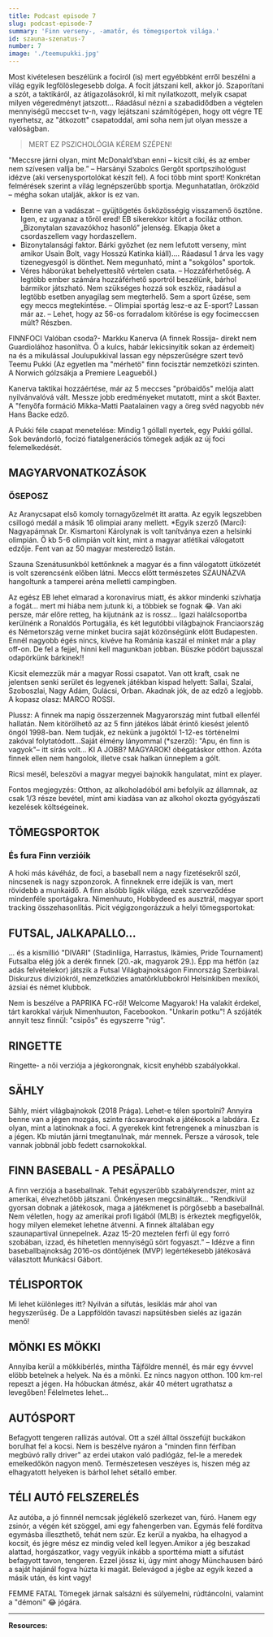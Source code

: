```yaml
---
title: Podcast episode 7
slug: podcast-episode-7
summary: 'Finn verseny-, -amatőr, és tömegsportok világa.'
id: szauna-szenatus-7
number: 7
image: './teemupukki.jpg'
---
```


Most kivételesen beszélünk a fociról (is) mert egyébbként erről beszélni a világ egyik legfölöslegesebb dolga. A focit játszani kell, akkor jó. Szaporítani a szót, a taktikáról, az átigazolásokról, ki mit nyilatkozott, melyik csapat milyen végeredményt jatszott... Ráadásul nézni a szabadidődben a végtelen mennyiségű meccset tv-n, vagy lejátszani számítógépen, hogy ott végre TE nyerhetsz, az "átkozott" csapatoddal, ami soha nem jut olyan messze a valóságban.

> MERT EZ PSZICHOLÓGIA KÉREM SZÉPEN!

"Meccsre járni olyan, mint McDonald’sban enni – kicsit ciki, és az ember nem szívesen vallja be.” – Harsányi Szabolcs Gergőt sportpszihológust idézve (aki versenysportolókat készít fel). A foci több mint sport! Konkrétan felmérések szerint a világ legnépszerűbb sportja. Megunhatatlan, örökzöld – mégha sokan utalják, akkor is ez van.

- Benne van a vadászat – gyüjtögetés ősközösségig visszamenő ösztöne. Igen, ez ugyanaz a tőröl ered! EB sikerekkor kitört a fociláz otthon. „Bizonytalan szavazókhoz hasonló” jelenség. Elkapja őket a csordaszellem vagy hordaszellem.
- Bizonytalansági faktor. Bárki gyözhet (ez nem lefutott verseny, mint amikor Usain Bolt, vagy Hosszú Katinka kiáll).... Ráadasul 1 árva les vagy tizenegyesgól is dönthet. Nem megunható, mint a "sokgólos" sportok.
- Véres háborúkat behelyettesítő vértelen csata.
– Hozzáférhetőség. A legtöbb ember számára hozzáférhető sportról beszélünk, bárhol bármikor játszható. Nem szükséges hozzá sok eszköz, ráadásul a legtöbb esetben anyagilag sem megterhelő. Sem a sport űzése, sem egy meccs megtekintése.
– Olimpiai sportág lesz-e az E-sport? Lassan már az.
– Lehet, hogy az 56-os forradalom kitörése is egy focimeccsen múlt? Részben.

FINNFOCI
Valóban csoda?- Markku Kanerva (A finnek Rossija- direkt nem Guardiolához hasonlítva. Ő a kulcs, habár lekicsinyítik sokan az érdemeit) na és a mikulással Joulupukkival lassan egy népszerűségre szert tevő Teemu Pukki (Az egyetlen ma "mérhetö" finn focisztár nemzetközi szinten. A Norwich gólzsákja a Premiere Leagueből.)

Kanerva taktikai hozzáértése, már az 5 meccses "próbaidős" melója alatt nyilvánvalóvá vált. Messze jobb eredményeket mutatott, mint a skót Baxter. A "fenyőfa formáció Mikka-Matti Paatalainen vagy a öreg svéd nagyobb név Hans Backe edző.

A Pukki féle csapat menetelése: Mindig 1 góllall nyertek, egy Pukki góllal. Sok bevándorló, focizó fiatalgenerációs tömegek adják az új foci felemelkedését.

## MAGYARVONATKOZÁSOK
### ŐSEPOSZ
Az Aranycsapat első komoly tornagyőzelmét itt aratta. Az egyik legszebben csillogó medál a másik 16 olimpiai arany mellett.
*Egyik szerző (Marci): Nagyapámnak Dr. Kismartoni Károlynak is volt tanítványa ezen a helsinki olimpián. Ő kb 5-6 olimpián volt kint, mint a magyar atlétikai válogatott edzője. Fent van az 50 magyar mesteredző listán.

Szauna Szenátusunkból kettőnknek a magyar és a finn válogatott ütközetét is volt szerencsénk előben látni. Meccs előtt természetes SZAUNÁZVA hangoltunk a tamperei aréna melletti campingben.

Az egész EB lehet elmarad a koronavirus miatt, és akkor mindenki szívhatja a fogát... mert mi hiába nem jutunk ki, a többiek se fognak 😂. Van aki persze, már előre retteg, ha kijutnánk az is rossz... Igazi halálcsoportba kerülnénk a Ronaldós Portugália, és két legutóbbi világbajnok Franciaország és Németország verne minket bucira saját közönségünk elött Budapesten. Ennél nagyobb égés nincs, kivéve ha Románia kaszál el minket már a play off-on. De fel a fejjel, hinni kell magunkban jobban. Büszke pödört bajusszal odapörkünk bárkinek!!

Kicsit elemezzük már a magyar Rossi csapatot. Van ott kraft, csak ne jelentsen senki serület és legyenek játékban kispad helyett: Sallai, Szalai, Szoboszlai, Nagy Adám, Gulácsi, Orban. Akadnak jók, de az edző a legjobb. A kopasz olasz: MARCO ROSSI.

Plussz: A finnek ma napig összerzennek Magyarország mint futball ellenfél hallatán. Nem kitörölhető az az 5 finn játékos lábát érintő kiesést jelentő öngól 1998-ban. Nem tudják, ez nekünk a jugóktól 1-12-es történelmi zakóval folytatódott...Saját élmény lányommal (*szerző): "Apu, én finn is vagyok"– itt sírás volt... KI A JOBB? MAGYAROK! óbégatáskor otthon. Azóta finnek ellen nem hangolok, illetve csak halkan ünneplem a gólt.

Ricsi mesél, beleszövi a magyar megyei bajnokik hangulatat, mint ex player.

Fontos megjegyzés: Otthon, az alkoholadóból ami befolyik az államnak, az csak 1/3 része bevétel, mint ami kiadása van az alkohol okozta gyógyászati kezelések költségeinek.

## TÖMEGSPORTOK
### És fura Finn verzióik
A hoki más kávéház, de foci, a baseball nem a nagy fizetésekről szól, nincsenek is nagy szponzorok. A finneknek erre idejük is van, mert rövidebb a munkaidő. A finn alsóbb ligák világa, ezek szerveződése mindenféle sportágakra. Nimenhuuto, Hobbydeed es ausztrál, magyar sport tracking összehasonlítás. Picit végigzongorázzuk a helyi tömegsportokat:

## FUTSAL, JALKAPALLO...
... és a kismillió "DIVARI" (Stadinliiga, Harrastus, Ikämies, Pride Tournament) Futsalba elég jók a derék finnek (20.-ak, magyarok 29.). Épp ma hétfön (az adás felvételekor) játszik a Futsal Világbajnokságon Finnország Szerbiával. Diskurzus diviziókról, nemzetközies amatőrklubbokról Helsinkiben mexikói, ázsiai és német klubbok.

Nem is beszélve a PAPRIKA FC-ről! Welcome Magyarok! Ha valakit érdekel, tárt karokkal várjuk Nimenhuuton, Facebookon. "Unkarin potku"! A szójáték annyit tesz finnül: "csipős" és egyszerre "rúg".

## RINGETTE
Ringette- a női verziója a jégkorongnak, kicsit enyhébb szabályokkal.

## SÄHLY
Sähly, miért világbajnokok (2018 Prága). Lehet-e télen sportolni? Annyira benne van a jégen mozgás, szinte rácsavarodnak a játékosok a labdára. Ez olyan, mint a latinoknak a foci. A gyerekek kint fetrengenek a minuszban is a jégen. Kb miután járni tmegtanulnak, már mennek. Persze a városok, tele vannak jobbnál jobb fedett csarnokokkal.

## FINN BASEBALL - A PESÄPALLO
A finn verziója a baseballnak. Tehát egyszerűbb szabályrendszer, mint az amerikai, élvezhetőbb játszani. Önkényesen megcsinálták... "Rendkívül gyorsan dobnak a játékosok, maga a játékmenet is pörgősebb a baseballnál. Nem véletlen, hogy az amerikai profi ligából (MLB) is érkeztek megfigyelők, hogy milyen elemeket lehetne átvenni. A finnek általában egy szaunapartival ünnepelnek. Azaz 15-20 meztelen férfi ül egy forró szobában, izzad, és hihetetlen mennyiségű sört fogyaszt.” – Idézve a finn baseballbajnokság 2016-os döntőjének (MVP) legértékesebb játékosává választott Munkácsi Gábort.

## TÉLISPORTOK
Mi lehet különleges itt? Nyilván a sífutás, lesiklás már ahol van hegyszerűség. De a Lappföldön tavaszi napsütésben sielés az igazán menő!

## MÖNKI ES MÖKKI
Annyiba kerül a mökkibérlés, mintha Tájföldre mennél, és már egy évvvel elöbb betelnek a helyek. Na és a mönki. Ez nincs nagyon otthon. 100 km-rel repeszt a jégen. Ha hóbuckan átmész, akár 40 métert ugrathatsz a levegőben! Félelmetes lehet...

## AUTÓSPORT
Befagyott tengeren rallizás autóval. Ott a szél álltal összefújt buckákon borulhat fel a kocsi. Nem is beszélve nyáron a "minden finn férfiban megbúvó rally driver" az erdei utakon való padlógáz, fel-le a meredek emelkedőkön nagyon menő. Természetesen veszéyes is, hiszen még az elhagyatott helyeken is bárhol lehet sétalló ember.

## TÉLI AUTÓ FELSZERELÉS
Az autóba, a jó finnnél nemcsak jéglékelő szerkezet van, fúró. Hanem egy zsinór, a végén két szöggel, ami egy fahengerben van. Egymás felé fordítva egymásba illeszthető, tehát nem szúr. Ez kerül a nyakba, ha elhagyod a kocsit, és jégre mész ez mindig veled kell legyen.Amikor a jég beszakad alattad, horgászatkor, vagy vegyük inkább a sporttéma miatt a sífutást befagyott tavon, tengeren. Ezzel jössz ki, úgy mint ahogy Münchausen báró a saját hajánál fogva húzta ki magát. Belevágod a jégbe az egyik kezed a másik után, és kint vagy!

FEMME FATAL
Tömegek járnak salsázni és súlyemelni, rúdtáncolni, valamint a "démoni" 😂 jógára.

---

**Resources:**

